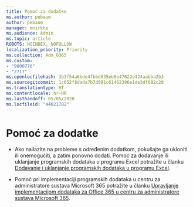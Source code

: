 ```yaml
---
title: Pomoć za dodatke
ms.author: pebaum
author: pebaum
manager: mnirkhe
ms.audience: Admin
ms.topic: article
ROBOTS: NOINDEX, NOFOLLOW
localization_priority: Priority
ms.collection: Adm_O365
ms.custom:
- "9000776"
- "2717"
ms.openlocfilehash: 3b3f54a6bde4fbbd035eb8e47622e424aabba2b3
ms.sourcegitcommit: 1c052f8dada7b7d081c61462396e1de3df682c28
ms.translationtype: HT
ms.contentlocale: hr-HR
ms.lasthandoff: 05/05/2020
ms.locfileid: "44021702"
---
```

# <a name="add-in-help"></a>Pomoć za dodatke

- Ako nailazite na probleme s određenim dodatkom, pokušajte ga ukloniti ili onemogućiti, a zatim ponovno dodati. Pomoć za dodavanje ili uklanjanje programskih dodataka u programu Excel potražite u članku [Dodavanje i uklanjanje programskih dodataka u programu Excel](https://support.office.com/client/0af570c4-5cf3-4fa9-9b88-403625a0b460).

- Pomoć pri implementaciji programskih dodataka u centru za administratore sustava Microsoft 365 potražite u članku [Upravljanje implementacijom dodataka za Office 365 u centru za administratore sustava Microsoft 365](https://docs.microsoft.com/office365/admin/manage/manage-deployment-of-add-ins).
